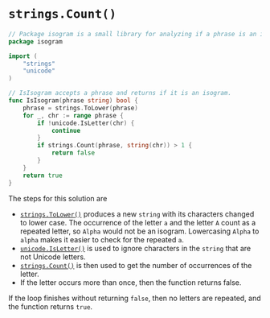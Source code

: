 # `strings.Count()`

```go
// Package isogram is a small library for analyzing if a phrase is an isogram.
package isogram

import (
	"strings"
	"unicode"
)

// IsIsogram accepts a phrase and returns if it is an isogram.
func IsIsogram(phrase string) bool {
	phrase = strings.ToLower(phrase)
	for _, chr := range phrase {
		if !unicode.IsLetter(chr) {
			continue
		}
		if strings.Count(phrase, string(chr)) > 1 {
			return false
		}
	}
	return true
}
```


The steps for this solution are

- [`strings.ToLower()`][tolower] produces a new `string` with its characters changed to lower case.
The occurrence of the letter `a` and the letter `A` count as a repeated letter, so `Alpha` would not be an isogram.
Lowercasing `Alpha` to `alpha` makes it easier to check for the repeated `a`.
- [`unicode.IsLetter()`][isletter] is used to ignore characters in the `string` that are not Unicode letters.
- [`strings.Count()`][count] is then used to get the number of occurrences of the letter.
- If the letter occurs more than once, then the function returns false.

If the loop finishes without returning `false`, then no letters are repeated, and the function returns `true`.

[tolower]: https://pkg.go.dev/strings#ToLower
[isletter]: https://pkg.go.dev/unicode#IsLetter
[count]: https://pkg.go.dev/strings#Count
